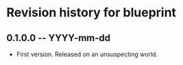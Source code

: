 # Revision history for blueprint

## 0.1.0.0 -- YYYY-mm-dd

* First version. Released on an unsuspecting world.

